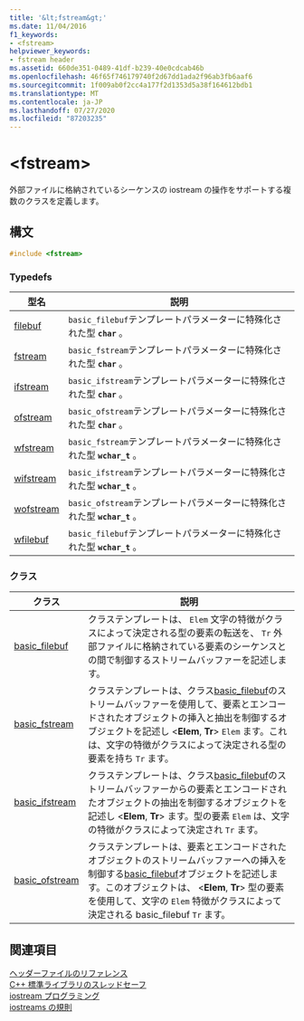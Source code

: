 ```yaml
---
title: '&lt;fstream&gt;'
ms.date: 11/04/2016
f1_keywords:
- <fstream>
helpviewer_keywords:
- fstream header
ms.assetid: 660de351-0489-41df-b239-40e0cdcab46b
ms.openlocfilehash: 46f65f746179740f2d67dd1ada2f96ab3fb6aaf6
ms.sourcegitcommit: 1f009ab0f2cc4a177f2d1353d5a38f164612bdb1
ms.translationtype: MT
ms.contentlocale: ja-JP
ms.lasthandoff: 07/27/2020
ms.locfileid: "87203235"
---
```

# <a name="ltfstreamgt"></a>&lt;fstream&gt;

外部ファイルに格納されているシーケンスの iostream の操作をサポートする複数のクラスを定義します。

## <a name="syntax"></a>構文

```cpp
#include <fstream>
```

### <a name="typedefs"></a>Typedefs

|型名|説明|
|-|-|
|[filebuf](../standard-library/fstream-typedefs.md#filebuf)|`basic_filebuf`テンプレートパラメーターに特殊化された型 **`char`** 。|
|[fstream](../standard-library/fstream-typedefs.md#fstream)|`basic_fstream`テンプレートパラメーターに特殊化された型 **`char`** 。|
|[ifstream](../standard-library/fstream-typedefs.md#ifstream)|`basic_ifstream`テンプレートパラメーターに特殊化された型 **`char`** 。|
|[ofstream](../standard-library/fstream-typedefs.md#ofstream)|`basic_ofstream`テンプレートパラメーターに特殊化された型 **`char`** 。|
|[wfstream](../standard-library/fstream-typedefs.md#wfstream)|`basic_fstream`テンプレートパラメーターに特殊化された型 **`wchar_t`** 。|
|[wifstream](../standard-library/fstream-typedefs.md#wifstream)|`basic_ifstream`テンプレートパラメーターに特殊化された型 **`wchar_t`** 。|
|[wofstream](../standard-library/fstream-typedefs.md#wofstream)|`basic_ofstream`テンプレートパラメーターに特殊化された型 **`wchar_t`** 。|
|[wfilebuf](../standard-library/fstream-typedefs.md#wfilebuf)|`basic_filebuf`テンプレートパラメーターに特殊化された型 **`wchar_t`** 。|

### <a name="classes"></a>クラス

|クラス|説明|
|-|-|
|[basic_filebuf](../standard-library/basic-filebuf-class.md)|クラステンプレートは、 `Elem` 文字の特徴がクラスによって決定される型の要素の転送を、 `Tr` 外部ファイルに格納されている要素のシーケンスとの間で制御するストリームバッファーを記述します。|
|[basic_fstream](../standard-library/basic-fstream-class.md)|クラステンプレートは、クラス[basic_filebuf](../standard-library/basic-filebuf-class.md)のストリームバッファーを使用して、要素とエンコードされたオブジェクトの挿入と抽出を制御するオブジェクトを記述し \<**Elem**, **Tr**> `Elem` ます。これは、文字の特徴がクラスによって決定される型の要素を持ち `Tr` ます。|
|[basic_ifstream](../standard-library/basic-ifstream-class.md)|クラステンプレートは、クラス[basic_filebuf](../standard-library/basic-filebuf-class.md)のストリームバッファーからの要素とエンコードされたオブジェクトの抽出を制御するオブジェクトを記述し \<**Elem**, **Tr**> ます。型の要素 `Elem` は、文字の特徴がクラスによって決定され `Tr` ます。|
|[basic_ofstream](../standard-library/basic-ofstream-class.md)|クラステンプレートは、要素とエンコードされたオブジェクトのストリームバッファーへの挿入を制御する[basic_filebuf](../standard-library/basic-filebuf-class.md)オブジェクトを記述します。このオブジェクトは、 \<**Elem**, **Tr**> 型の要素を使用して、文字の `Elem` 特徴がクラスによって決定される basic_filebuf `Tr` ます。|

## <a name="see-also"></a>関連項目

[ヘッダーファイルのリファレンス](../standard-library/cpp-standard-library-header-files.md)\
[C++ 標準ライブラリのスレッドセーフ](../standard-library/thread-safety-in-the-cpp-standard-library.md)\
[iostream プログラミング](../standard-library/iostream-programming.md)\
[iostreams の規則](../standard-library/iostreams-conventions.md)
